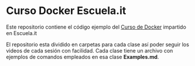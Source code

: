 # Curso Docker Escuela.it

Este repositorio contiene el código ejemplo del [Curso de Docker](https://escuela.it/cursos/curso-docker) impartido en Escuela.it

El repositorio esta dividido en carpetas para cada clase así poder
seguir los videos de cada sesión con facilidad. Cada clase tiene un 
archivo con ejemplos de comandos empleados en esa clase **Examples.md**.